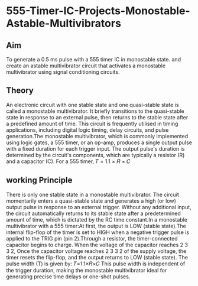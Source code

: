 # 555-Timer-IC-Projects-Monostable-Astable-Multivibrators
## Aim
To generate a 0.5 ms pulse with a 555 timer IC in monostable state. and create an astable multivibrator circuit that activates a monostable multivibrator using signal conditioning circuits.
## Theory
An electronic circuit with one stable state and one quasi-stable state is called a monostable multivibrator. It briefly transitions to the quasi-stable state in response to an external pulse, then returns to the stable state after a predefined amount of time. This circuit is frequently utilised in timing applications, including digital logic timing, delay circuits, and pulse generation.The monostable multivibrator, which is commonly implemented using logic gates, a 555 timer, or an op-amp, produces a single output pulse with a fixed duration for each trigger input. The output pulse's duration is determined by the circuit's components, which are typically a resistor (R) and a capacitor (C).
For a 555 timer, 𝑇 = 1.1 × 𝑅 × 𝐶
## working  Principle
There is only one stable state in a monostable multivibrator. The circuit momentarily enters a quasi-stable state and generates a high (or low) output pulse in response to an external trigger. Without any additional input, the circuit automatically returns to its stable state after a predetermined amount of time, which is dictated by the RC time constant.In a monostable multivibrator with a 555 timer:At first, the output is LOW (stable state).The internal flip-flop of the timer is set to HIGH when a negative trigger pulse is applied to the TRIG pin (pin 2).Through a resistor, the timer-connected capacitor begins to charge.
When the voltage of the capacitor reaches 2 3 3 2, Once the capacitor voltage reaches 2 3 3 2 of the supply voltage, the timer resets the flip-flop, and the output returns to LOW (stable state).
The pulse width (T) is given by:
𝑇=1.1×𝑅×𝐶
This pulse width is independent of the trigger duration, making the monostable multivibrator ideal for generating precise time delays or one-shot pulses.
​
